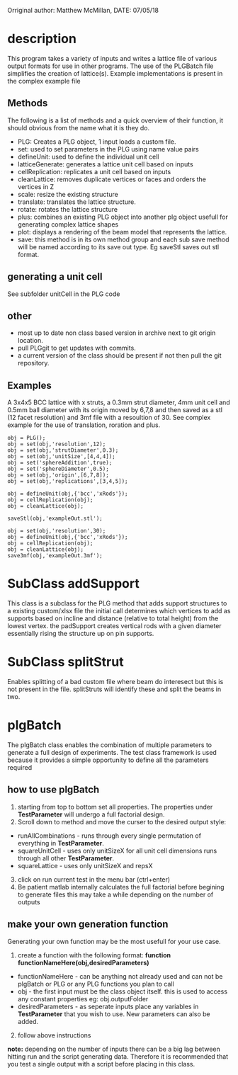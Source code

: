 Orriginal author: Matthew McMillan,
DATE: 07/05/18
# description
This program takes a variety of inputs and writes a lattice file of various output formats for use in other programs. The use of the PLGBatch file simplifies the creation of lattice(s). Example implementations is present in the complex example file
## Methods
The following is a list of methods and a quick overview of their function, it should obvious from the name what it is they do.
- PLG: Creates a PLG object, 1 input loads a custom file.
- set: used to set parameters in the PLG using name value pairs
- defineUnit: used to define the individual unit cell
- latticeGenerate: generates a lattice unit cell based on inputs
- cellReplication: replicates a unit cell based on inputs
- cleanLattice: removes duplicate vertices or faces and orders the vertices in Z
- scale: resize the existing structure
- translate: translates the lattice structure.
- rotate: rotates the lattice structure
- plus:   combines an existing PLG object into another plg object usefull for generating complex lattice shapes
- plot: displays a rendering of the beam model that represents the lattice.
- save: this method is in its own method group and each sub save method will be named according to its save out type. Eg saveStl saves out stl format.

## generating a unit cell
See subfolder unitCell in the PLG code
## other
 - most up to date non class based version in archive next to git origin location.
 - pull PLGgit to get updates with commits.
 - a current version of the class should be present if not then pull the git repository.

## Examples
A 3x4x5 BCC lattice with x struts, a 0.3mm strut diameter, 4mm unit cell and 0.5mm ball diameter with its origin moved by 6,7,8 and then saved as a stl (12 facet resolution) and 3mf file with a resoultion of 30. See complex example for the use of translation, roration and plus.
```
obj = PLG();
obj = set(obj,'resolution',12);
obj = set(obj,'strutDiameter',0.3);
obj = set(obj,'unitSize',[4,4,4]);
obj = set('sphereAddition',true);
obj = set('sphereDiameter',0.5);
obj = set(obj,'origin',[6,7,8]);
obj = set(obj,'replications',[3,4,5]);

obj = defineUnit(obj,{'bcc','xRods'});
obj = cellReplication(obj);
obj = cleanLattice(obj);

saveStl(obj,'exampleOut.stl');

obj = set(obj,'resolution',30);
obj = defineUnit(obj,{'bcc','xRods'});
obj = cellReplication(obj);
obj = cleanLattice(obj);
save3mf(obj,'exampleOut.3mf');
```
# SubClass addSupport
This class is a subclass for the PLG method that adds support structures to a existing custom/xlsx file
the initial call determines which vertices to add as supports based on incline and distance (relative to total height) from the lowest vertex. the padSupport creates vertical rods with a given diameter essentially rising the structure up on pin supports.

# SubClass splitStrut
Enables splitting of a bad custom file where beam do interesect but this is not present in the file. splitStruts will identify these and split the beams in two.

# plgBatch
The plgBatch class enables the combination of multiple parameters to generate a full design of experiments.
The test class framework is used because it provides a simple opportunity to define all the parameters required

## how to use plgBatch
1. starting from top to bottom set all properties. The properties under **TestParameter** will undergo a full factorial design.
2. Scroll down to method and move the curser to the desired output style:
  * runAllCombinations - runs through every single permutation of everything in **TestParameter**.
  * squareUnitCell - uses only unitSizeX for all unit cell dimensions runs through all other **TestParameter**.
  * squareLattice - uses only unitSizeX and repsX
3. click on run current test in the menu bar (ctrl+enter)
4. Be patient matlab internally calculates the full factorial before begining to generate files this may take a while depending on the number of outputs

## make your own generation function
Generating your own function may be the most usefull for your use case. 
1. create a function with the following format:
         __function functionNameHere(obj,desiredParameters)__
  * functionNameHere - can be anything not already used and can not be plgBatch or PLG or any PLG functions you plan to call
  * obj - the first input must be the class object itself. this is used to access any constant properties eg: obj.outputFolder
  * desiredParameters - as seperate inputs place any variables in **TestParameter** that you wish to use. New parameters can also be added.
2. follow above instructions

**note:** depending on the number of inputs there can be a big lag between hitting run and the script generating data.
Therefore it is recommended that you test a single output with a script before placing in this class.